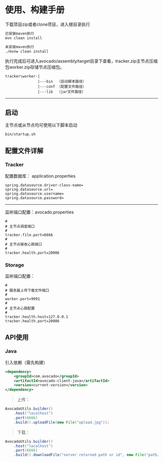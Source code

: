 使用、构建手册
==============

下载项目zip或者clone项目，进入根目录执行
```bash
已安装maven执行
mvn clean install

未安装maven执行
./mvnw clean install
```


执行完成后可进入avocado/assembly/target目录下查看，tracker.zip主节点压缩包worker.zip存储节点压缩包。

    tracker\worker-|
                   |---bin  （启动脚本路径）
                   |---conf （配置文件路径）
                   |---lib  （jar文件路径）

----------
## 启动
主节点或从节点均可使用以下脚本启动
```bash
bin/startup.sh
```

## 配置文件详解
### Tracker
配置数据库：
application.properties  
```properties
spring.datasource.driver-class-name=
spring.datasource.url=
spring.datasource.username=
spring.datasource.password=
```
---------
监听端口配置：avocado.properties
```properties
#
# 主节点调度端口
#
tracker.file.port=6666
#
# 主节点接收心跳端口
#
tracker.health.port=20006
```
### Storage
监听端口配置：
```properties
#
# 服务器上传下载文件端口
#
worker.port=9991
#
# 主节点心跳配置
#
tracker.health.host=127.0.0.1
tracker.health.port=20006
```

## API使用
### Java
引入依赖（需先构建）
```xml
<dependency>
    <groupId>com.avocado</groupId>
    <artifactId>avocado-client-java</artifactId>
    <version>current-version</version>
</dependency>
```
>上传：  
```Java
AvocadoUtils.builder()
    .host("localhost")
    .port(6666)
    .build().uploadFile(new File("upload.jpg"));
```
>下载： 
```Java
AvocadoUtils.builder()
    .host("localhost")
    .port(6666)
    .build().downloadFile("server returned path or id", new File("path/to/save.jpg"));
``` 
